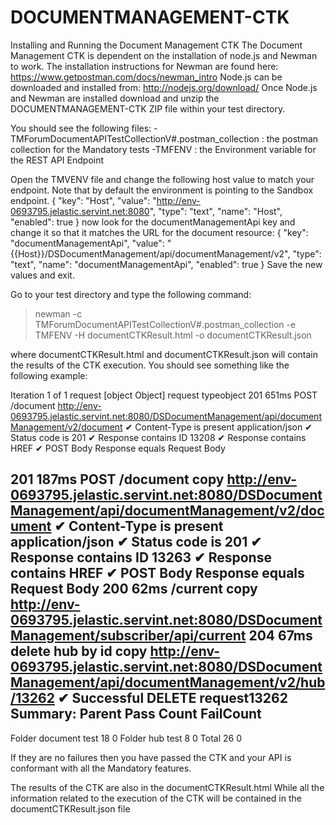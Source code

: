 ﻿# DOCUMENTMANAGEMENT-CTK
Installing and Running the Document Management CTK
The Document Management CTK is dependent on the installation of node.js and Newman to work.
The installation instructions for Newman are found here: https://www.getpostman.com/docs/newman_intro
Node.js can be downloaded and installed from:
http://nodejs.org/download/ 
Once Node.js and Newman are installed download and unzip the DOCUMENTMANAGEMENT-CTK ZIP file within your test directory.

You should see the following files:
-TMForumDocumentAPITestCollectionV#.postman_collection : the postman collection for the Mandatory tests
-TMFENV : the Environment variable for the REST API Endpoint

Open the TMVENV file and change the following host value to match your endpoint. Note that by default the environment is pointing to the Sandbox endpoint. 
{
          "key": "Host",
          "value": "http://env-0693795.jelastic.servint.net:8080",
          "type": "text",
          "name": "Host",
          "enabled": true
}
now look for the documentManagementApi key and change it so that it matches the URL for the document resource:
{
          "key": "documentManagementApi",
          "value": "{{Host}}/DSDocumentManagement/api/documentManagement/v2",
          "type": "text",
          "name": "documentManagementApi",
          "enabled": true
}
Save the new values and exit.

Go to your test directory and type the following command:

> newman -c TMForumDocumentAPITestCollectionV#.postman_collection -e TMFENV -H documentCTKResult.html -o documentCTKResult.json

where documentCTKResult.html and documentCTKResult.json will contain the results of the CTK execution. You should see something like the following example:

Iteration 1 of 1
request [object Object]
request typeobject
201 651ms POST  /document http://env-0693795.jelastic.servint.net:8080/DSDocumentManagement/api/documentManagement/v2/document
  ✔ Content-Type is present application/json
  ✔ Status code is 201
  ✔ Response contains ID 13208
  ✔ Response contains HREF
  ✔ POST Body Response equals Request Body

201 187ms POST  /document copy http://env-0693795.jelastic.servint.net:8080/DSDocumentManagement/api/documentManagement/v2/document
  ✔ Content-Type is present application/json
  ✔ Status code is 201
  ✔ Response contains ID 13263
  ✔ Response contains HREF
  ✔ POST Body Response equals Request Body
200 62ms /current copy http://env-0693795.jelastic.servint.net:8080/DSDocumentManagement/subscriber/api/current
204 67ms delete hub by id copy http://env-0693795.jelastic.servint.net:8080/DSDocumentManagement/api/documentManagement/v2/hub/13262
  ✔ Successful DELETE request13262
Summary:
Parent                    Pass Count  FailCount
-------------------------------------------------------------
Folder document test         18         0
Folder hub test               8         0
Total                        26         0

If they are no failures then you have passed the CTK and your API is conformant with all
the Mandatory features.

The results of the CTK are also in  the documentCTKResult.html
While all the information related to the execution of the CTK will be contained in the documentCTKResult.json file


